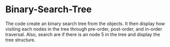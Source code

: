 # Binary-Search-Tree
The code create an binary search tree from the objects. It then display how visiting each nodes in the tree through pre-order, post-order, and in-order traversal. Also, search are if there is an node 5 in the tree and display the tree structure.
